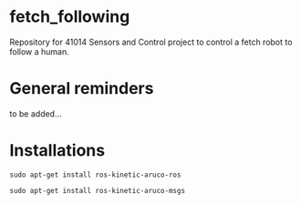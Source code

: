 # fetch_following
Repository for 41014 Sensors and Control project to control a fetch robot to follow a human.

# General reminders

to be added...

# Installations

	sudo apt-get install ros-kinetic-aruco-ros

	sudo apt-get install ros-kinetic-aruco-msgs
